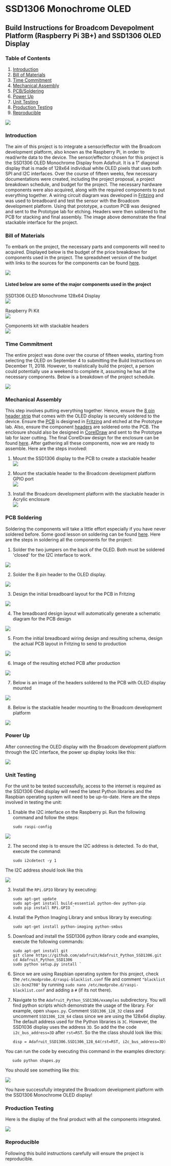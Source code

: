 # SSD1306 Monochrome OLED

## Build Instructions for Broadcom Devepolment Platform (Raspberry Pi 3B+) and SSD1306 OLED Display

### Table of Contents
1.  [Introduction](#introduction)
2.  [Bill of Materials](#bill-of-materials) 
3.  [Time Commitment](#time-commitment)
4.  [Mechanical Assembly](#mechanical-assembly)
5.  [PCB/Soldering](#pcb-soldering)
6.  [Power Up](#power-up)
7.  [Unit Testing](#unit-testing)
8.  [Production Testing](#production-testing)
9.  [Reproducible](#reproducible)

![](https://github.com/dchristie75/SSD1306-Monochrome-OLED/blob/master/images/stackable.png)

### Introduction
The aim of this project is to integrate a sensor/effector with the Broadcom development platform, also known as the Raspberry Pi, in order to read/write data to the device. The sensor/effector chosen for this project is the SSD1306 OLED Monochrome Display from Adafruit. It is a 1" diagonal display that is made of 128x64 individual white OLED pixels that uses both SPI and I2C interfaces. Over the course of fifteen weeks, few necessary documentations were created, including the project proposal, a project breakdown schedule, and budget for the project. The necessary hardware components were also acquired, along with the required components to put everything together. A wiring circuit diagram was developed in [Fritzing](http://fritzing.org/home/) and was used to breadboard and test the sensor with the Broadcom development platform. Using that prototype, a custom PCB was designed and sent to the Prototype lab for etching. Headers were then soldered to the PCB for stacking and final assembly. The image above demonstrate the final stackable interface for the project. 


### Bill of Materials
To embark on the project, the necessary parts and components will need to acquired. Displayed below is the budget of the price breakdown for components used in the project. The spreadsheet version of the budget with links to the sources for the components can be found [here](https://github.com/dchristie75/SSD1306-Monochrome-OLED/blob/master/Documentation/Hardware_Production_Budget.xlsx).

![](https://github.com/dchristie75/SSD1306-Monochrome-OLED/blob/master/images/budget.PNG)

#### Listed below are some of the major components used in the project
SSD1306 OLED Monochrome 128x64 Display<br/>
![](https://github.com/dchristie75/SSD1306-Monochrome-OLED/blob/master/images/ssd1306.png)

Raspberry Pi Kit<br/>
![](https://github.com/dchristie75/SSD1306-Monochrome-OLED/blob/master/images/RasPiKit.png)

Components kit with stackable headers<br/>
![](https://github.com/dchristie75/SSD1306-Monochrome-OLED/blob/master/images/componentskit.png)


### Time Commitment
The entire project was done over the course of fifteen weeks, starting from selecting the OLED on September 4 to submitting the Build Instructions on December 11, 2018. However, to realistically build the project, a person could potentially use a weekend to complete it, assuming he has all the necessary components. Below is a breakdown of the project schedule.

![](https://github.com/dchristie75/SSD1306-Monochrome-OLED/blob/master/images/project_schedule.PNG)


### Mechanical Assembly
This step involves putting everything together. Hence, ensure the [8 pin header strip](https://github.com/dchristie75/SSD1306-Monochrome-OLED/blob/master/images/ssd1306.png) that comes with the OLED display is securely soldered to the device. Ensure the [PCB](https://github.com/dchristie75/SSD1306-Monochrome-OLED/blob/master/images/pcb.png) is designed in [Fritzing](http://fritzing.org/home/) and etched at the Prototype lab. Also, ensure the component [headers](https://github.com/dchristie75/SSD1306-Monochrome-OLED/blob/master/images/componentskit.png) are soldered onto the PCB. The enclosure should also be designed in [CorelDraw](https://www.coreldraw.com/en/product/coreldraw/?topNav=en) and sent to the Prototype lab for lazer cutting. The final CorelDraw design for the enclosure can be found [here](https://github.com/dchristie75/SSD1306-Monochrome-OLED/blob/master/Documentation/Pi2Case.cdr). After gathering all these components, now we are ready to assemble. Here are the steps involved: 

1. Mount the SSD1306 display to the PCB to create a stackable header<br/> 
![](https://github.com/dchristie75/SSD1306-Monochrome-OLED/blob/master/images/stackable.png)

2. Mount the stackable header to the Broadcom development platform GPIO port<br/>
![](https://github.com/dchristie75/SSD1306-Monochrome-OLED/blob/master/images/stackable2.png)

3. Install the Broadcom development platform with the stackable header in Acrylic enclosure<br/>
![](https://github.com/dchristie75/SSD1306-Monochrome-OLED/blob/master/images/PiEnclosure.png)


### PCB Soldering
Soldering the components will take a little effort especially if you have never soldered before. Some good lesson on soldering can be found [here](https://www.youtube.com/watch?v=oqV2xU1fee8). Here are the steps in soldering all the components for the project:

1. Solder the two jumpers on the back of the OLED. Both must be soldered 'closed' for the I2C interface to work.

![](https://github.com/dchristie75/SSD1306-Monochrome-OLED/blob/master/images/displays_oledi2c.png)

2. Solder the 8 pin header to the OLED display.

![](https://github.com/dchristie75/SSD1306-Monochrome-OLED/blob/master/images/header1.png)

3. Design the initial breadboard layout for the PCB in Fritzing

![](https://github.com/dchristie75/SSD1306-Monochrome-OLED/blob/master/images/SSD1306_BB_Wiring.png)

4. The breadboard design layout will automatically generate a schematic diagram for the PCB design 

![](https://github.com/dchristie75/SSD1306-Monochrome-OLED/blob/master/images/ssd1306_schema.png)

5. From the initial breadboard wiring design and resulting schema, design the actual PCB layout in Fritzing to send to production 

![](https://github.com/dchristie75/SSD1306-Monochrome-OLED/blob/master/images/SSD1306_Wiring_Final_pcb.png)

6. Image of the resulting etched PCB after production 

![](https://github.com/dchristie75/SSD1306-Monochrome-OLED/blob/master/images/pcb.png)

7. Below is an image of the headers soldered to the PCB with OLED display mounted

![](https://github.com/dchristie75/SSD1306-Monochrome-OLED/blob/master/images/stackabel1.png)

 8. Below is the stackable header mounting to the Broadcom development platform

![](https://github.com/dchristie75/SSD1306-Monochrome-OLED/blob/master/images/stackable2.png)


### Power Up
After connecting the OLED display with the Broadcom development platform through the I2C interface, the power up display looks like this:

![](https://github.com/dchristie75/SSD1306-Monochrome-OLED/blob/master/images/powerUpDisplay.png)


### Unit Testing
For the unit to be tested successfully, access to the internet is required as the SSD1306 Oled display will need the latest Python libraries and the Raspbian operating system will need to be up-to-date. Here are the steps involved in testing the unit:

1. Enable the I2C interface on the Raspberry pi. Run the following command and follow the steps:
  
       sudo raspi-config
   
![](https://github.com/dchristie75/SSD1306-Monochrome-OLED/blob/master/images/enable_i2c.png)
   
2. The second step is to ensure the I2C address is detected. To do that, execute the command: 

       sudo i2cdetect -y 1
    
The I2C address should look like this

![](https://github.com/dchristie75/SSD1306-Monochrome-OLED/blob/master/images/ssd1306_i2c_address.png)
    
3. Install the `RPi.GPIO` library by executing:

       sudo apt-get update
       sudo apt-get install build-essential python-dev python-pip
       sudo pip install RPi.GPIO `
     
4. Install the Python Imaging Library and smbus library by executing:
    
       sudo apt-get install python-imaging python-smbus
    
5. Download and install the SSD1306 python library code and examples, execute the following commands:

       sudo apt-get install git
       git clone https://github.com/adafruit/Adafruit_Python_SSD1306.git
       cd Adafruit_Python_SSD1306
       sudo python setup.py install `
    
6. Since we are using Raspbian operating system for this project, check the `/etc/modprobe.d/raspi-blacklist.conf` file and comment        `"blacklist i2c-bcm2708"` by running `sudo nano /etc/modprobe.d/raspi-blacklist.conf` and adding a `#` (if its not there).     

7. Navigate to the `Adafruit_Python_SSD1306/examples` subdirectory. You will find python scripts which demonstrate the usage of the        library. For example, open `shapes.py`. Comment `SSD1306_128_32` class and uncomment `SSD1306_128_64` class since we are using the      128x64 display. The default address used for the Python libraries is `3C`. However, the SSD1036 display uses the address `3D`. So add    the the code `i2c_bus_address=3D` after `rst=RST`. So the the class should look like this:

       disp = Adafruit_SSD1306.SSD1306_128_64(rst=RST, i2c_bus_address=3D) 
    
You can run the code by executing this command in the examples directory:
              
       sudo python shapes.py

You should see something like this: 

![](https://github.com/dchristie75/SSD1306-Monochrome-OLED/blob/master/images/shapesDisplay.png)

You have successfully integrated the Broadcom development platform with the SSD1306 Monochrome OLED display!


### Production Testing
Here is the display of the final product with all the components integrated. 

![](https://github.com/dchristie75/SSD1306-Monochrome-OLED/blob/master/images/PiEnclosure.png)


### Reproducible
Following this build instructions carefully will ensure the project is reproducible. 
